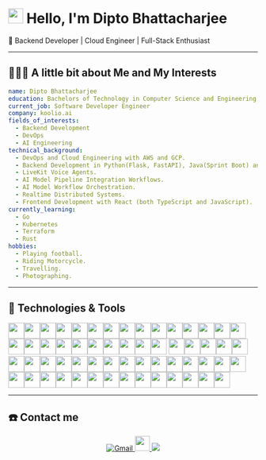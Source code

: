 # <img src="https://raw.githubusercontent.com/iampavangandhi/iampavangandhi/master/gifs/Hi.gif" width="30px"> Hello, I'm Dipto Bhattacharjee
🚀 Backend Developer | Cloud Engineer | Full-Stack Enthusiast

---
## 👨🏻‍💻 A little bit about Me and My Interests
```yaml
name: Dipto Bhattacharjee
education: Bachelors of Technology in Computer Science and Engineering
current_job: Software Developer Engineer
company: koolio.ai
fields_of_interests:
  - Backend Development
  - DevOps
  - AI Engineering
technical_background:
  - DevOps and Cloud Engineering with AWS and GCP.
  - Backend Development in Python(Flask, FastAPI), Java(Sprint Boot) and Node.js(Express.js).
  - LiveKit Voice Agents.
  - AI Model Pipeline Integration Workflows.
  - AI Model Workflow Orchestration.
  - Realtime Distributed Systems.
  - Frontend Development with React (both TypeScript and JavaScript).
currently_learning:
  - Go
  - Kubernetes
  - Terraform
  - Rust
hobbies:
  - Playing football.
  - Riding Motorcycle.
  - Travelling.
  - Photographing.
```
---
## 🔧 Technologies & Tools

<img src="https://cdn.jsdelivr.net/gh/devicons/devicon@latest/icons/amazonwebservices/amazonwebservices-original-wordmark.svg" height=32px width=32px /><img src="https://cdn.jsdelivr.net/gh/devicons/devicon@latest/icons/googlecloud/googlecloud-original.svg" height=32px width=32px /><img src="https://cdn.jsdelivr.net/gh/devicons/devicon@latest/icons/python/python-original.svg" height=32px width=32px /><img src="https://cdn.jsdelivr.net/gh/devicons/devicon@latest/icons/django/django-plain.svg" height=32px width=32px /><img src="https://cdn.jsdelivr.net/gh/devicons/devicon@latest/icons/djangorest/djangorest-original.svg" height=32px width=32px /><img src="https://cdn.jsdelivr.net/gh/devicons/devicon@latest/icons/flask/flask-original.svg" height=32px width=32px /><img src="https://cdn.jsdelivr.net/gh/devicons/devicon@latest/icons/fastapi/fastapi-original.svg" height=32px width=32px /><img src="https://cdn.jsdelivr.net/gh/devicons/devicon@latest/icons/java/java-original.svg" height=32px width=32px /><img src="https://cdn.jsdelivr.net/gh/devicons/devicon@latest/icons/spring/spring-original.svg" height=32px width=32px /><img src="https://cdn.jsdelivr.net/gh/devicons/devicon@latest/icons/maven/maven-original.svg" height=32px width=32px /><img src="https://cdn.jsdelivr.net/gh/devicons/devicon@latest/icons/nodejs/nodejs-original.svg" height=32px width=32px /><img src="https://cdn.jsdelivr.net/gh/devicons/devicon@latest/icons/express/express-original.svg" height=32px width=32px /><img src="https://cdn.jsdelivr.net/gh/devicons/devicon@latest/icons/javascript/javascript-original.svg" height=32px width=32px /><img src="https://cdn.jsdelivr.net/gh/devicons/devicon@latest/icons/typescript/typescript-original.svg" height=32px width=32px /><img src="https://cdn.jsdelivr.net/gh/devicons/devicon@latest/icons/postgresql/postgresql-original.svg" height=32px width=32px /><img src="https://cdn.jsdelivr.net/gh/devicons/devicon@latest/icons/mysql/mysql-original.svg" height=32px width=32px /><img src="https://cdn.jsdelivr.net/gh/devicons/devicon@latest/icons/mariadb/mariadb-original.svg" height=32px width=32px /><img src="https://cdn.jsdelivr.net/gh/devicons/devicon@latest/icons/dynamodb/dynamodb-original.svg" height=32px width=32px /><img src="https://cdn.jsdelivr.net/gh/devicons/devicon@latest/icons/sqlite/sqlite-original.svg" height=32px width=32px /><img src="https://cdn.jsdelivr.net/gh/devicons/devicon@latest/icons/redis/redis-original.svg" height=32px width=32px /><img src="https://cdn.jsdelivr.net/gh/devicons/devicon@latest/icons/mongodb/mongodb-original.svg" height=32px width=32px /><img src="https://cdn.jsdelivr.net/gh/devicons/devicon@latest/icons/sqlalchemy/sqlalchemy-original.svg" height=32px width=32px /><img src="https://cdn.jsdelivr.net/gh/devicons/devicon@latest/icons/sqldeveloper/sqldeveloper-original.svg" height=32px width=32px /><img src="https://cdn.jsdelivr.net/gh/devicons/devicon@latest/icons/prisma/prisma-original.svg" height=32px width=32px /><img src="https://cdn.jsdelivr.net/gh/devicons/devicon@latest/icons/docker/docker-original.svg" height=32px width=32px />
<img src="https://cdn.jsdelivr.net/gh/devicons/devicon@latest/icons/git/git-original.svg" height=32px width=32px /><img src="https://cdn.jsdelivr.net/gh/devicons/devicon@latest/icons/github/github-original.svg" height=32px width=32px /><img src="https://cdn.jsdelivr.net/gh/devicons/devicon@latest/icons/githubactions/githubactions-original.svg" height=32px width=32px /><img src="https://cdn.jsdelivr.net/gh/devicons/devicon@latest/icons/nginx/nginx-original.svg" height=32px width=32px /><img src="https://cdn.jsdelivr.net/gh/devicons/devicon@latest/icons/socketio/socketio-original.svg" height=32px width=32px /><img src="https://cdn.jsdelivr.net/gh/devicons/devicon@latest/icons/graphql/graphql-plain.svg" height=32px width=32px /><img src="https://cdn.jsdelivr.net/gh/devicons/devicon@latest/icons/bash/bash-original.svg" height=32px width=32px /><img src="https://cdn.jsdelivr.net/gh/devicons/devicon@latest/icons/ssh/ssh-original-wordmark.svg" height=32px width=32px /><img src="https://cdn.jsdelivr.net/gh/devicons/devicon@latest/icons/powershell/powershell-original.svg" height=32px width=32px /><img src="https://cdn.jsdelivr.net/gh/devicons/devicon@latest/icons/linux/linux-original.svg" height=32px width=32px /><img src="https://cdn.jsdelivr.net/gh/devicons/devicon@latest/icons/archlinux/archlinux-original.svg" height=32px width=32px /><img src="https://cdn.jsdelivr.net/gh/devicons/devicon@latest/icons/windows11/windows11-original.svg" height=32px width=32px /><img src="https://cdn.jsdelivr.net/gh/devicons/devicon@latest/icons/react/react-original.svg" height=32px width=32px /><img src="https://cdn.jsdelivr.net/gh/devicons/devicon@latest/icons/axios/axios-plain.svg" height=32px width=32px /><img src="https://cdn.jsdelivr.net/gh/devicons/devicon@latest/icons/redux/redux-original.svg" height=32px width=32px /><img src="https://cdn.jsdelivr.net/gh/devicons/devicon@latest/icons/tailwindcss/tailwindcss-original-wordmark.svg" height=32px width=32px /><img src="https://cdn.jsdelivr.net/gh/devicons/devicon@latest/icons/nextjs/nextjs-original.svg" height=32px width=32px /><img src="https://cdn.jsdelivr.net/gh/devicons/devicon@latest/icons/html5/html5-original.svg" height=32px width=32px /><img src="https://cdn.jsdelivr.net/gh/devicons/devicon@latest/icons/css3/css3-original.svg" height=32px width=32px /><img src="https://cdn.jsdelivr.net/gh/devicons/devicon@latest/icons/postman/postman-original.svg" height=32px width=32px /><img src="https://cdn.jsdelivr.net/gh/devicons/devicon@latest/icons/go/go-original.svg" height=32px width=32px /><img src="https://cdn.jsdelivr.net/gh/devicons/devicon@latest/icons/terraform/terraform-original.svg" height=32px width=32px /><img src="https://cdn.jsdelivr.net/gh/devicons/devicon@latest/icons/kubernetes/kubernetes-original.svg" height=32px width=32px /><img src="https://cdn.jsdelivr.net/gh/devicons/devicon@latest/icons/rust/rust-original.svg" height=32px width=32px /><img src="https://cdn.jsdelivr.net/gh/devicons/devicon@latest/icons/cplusplus/cplusplus-original.svg" height=32px width=32px /><img src="https://cdn.jsdelivr.net/gh/devicons/devicon@latest/icons/c/c-original.svg" height=32px width=32px /><img src="https://cdn.jsdelivr.net/gh/devicons/devicon@latest/icons/kotlin/kotlin-original.svg" height=32px width=32px /><img src="https://cdn.jsdelivr.net/gh/devicons/devicon@latest/icons/vim/vim-original.svg" height=32px width=32px /><img src="https://cdn.jsdelivr.net/gh/devicons/devicon@latest/icons/neovim/neovim-original.svg" height=32px width=32px /><img src="https://cdn.jsdelivr.net/gh/devicons/devicon@latest/icons/pycharm/pycharm-original.svg" height=32px width=32px /><img src="https://cdn.jsdelivr.net/gh/devicons/devicon@latest/icons/intellij/intellij-original.svg" height=32px width=32px /><img src="https://cdn.jsdelivr.net/gh/devicons/devicon@latest/icons/eclipse/eclipse-original-wordmark.svg" height=32px width=32px /><img src="https://cdn.jsdelivr.net/gh/devicons/devicon@latest/icons/vscodium/vscodium-original.svg" height=32px width=32px /><img src="https://cdn.jsdelivr.net/gh/devicons/devicon@latest/icons/markdown/markdown-original.svg" height=32px width=32px />

---
## ☎️ Contact me 

<p align="center">
  <a href = "mailto:diptobhattacharjee6@gmail.com?subject=From Github Profile">
    <img alt="Gmail" src="https://img.shields.io/badge/Gmail-D14836?style=for-the-badge&logo=gmail&logoColor=white" />
  </a>
  <a href = "https://www.linkedin.com/in/dipto-bhattacharjee-160a10205/">
    <img src="https://cdn.jsdelivr.net/gh/devicons/devicon@latest/icons/linkedin/linkedin-original.svg" width=30px height=30px />
  </a>
  <a href = "https://www.instagram.com/_satirically_yours_/" >
    <img src="https://img.shields.io/badge/instagram%20-%23E4405F.svg?&style=for-the-badge&logo=instagram&logoColor=white"/>
  </a>
</p>
